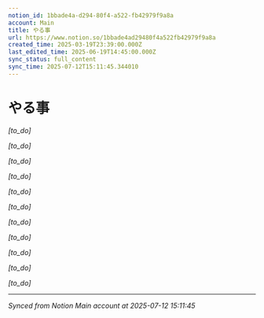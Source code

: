 ```yaml
---
notion_id: 1bbade4a-d294-80f4-a522-fb42979f9a8a
account: Main
title: やる事
url: https://www.notion.so/1bbade4ad29480f4a522fb42979f9a8a
created_time: 2025-03-19T23:39:00.000Z
last_edited_time: 2025-06-19T14:45:00.000Z
sync_status: full_content
sync_time: 2025-07-12T15:11:45.344010
---
```


# やる事

*[to_do]*

*[to_do]*

*[to_do]*

*[to_do]*

*[to_do]*

*[to_do]*

*[to_do]*

*[to_do]*

*[to_do]*

*[to_do]*

*[to_do]*


---

*Synced from Notion Main account at 2025-07-12 15:11:45*
